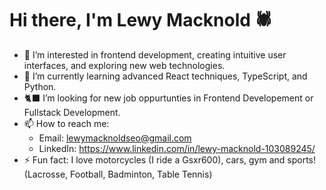 # Hi there, I'm Lewy Macknold 🕷️

- 👀 I’m interested in frontend development, creating intuitive user interfaces, and exploring new web technologies.
- 🌱 I’m currently learning advanced React techniques, TypeScript, and Python.
- 🐈‍⬛ I’m looking for new job oppurtunties in Frontend Developement or Fullstack Development.
- 📫 How to reach me:
  - Email: lewymacknoldseo@gmail.com
  - LinkedIn: https://www.linkedin.com/in/lewy-macknold-103089245/
- ⚡ Fun fact: I love motorcycles (I ride a Gsxr600), cars, gym and sports! (Lacrosse, Football, Badminton, Table Tennis) 

<!---
LewyMacknold1995/LewyMacknold1995 is a ✨ special ✨ repository because its `README.md` (this file) appears on your GitHub profile.
You can click the Preview link to take a look at your changes.
--->

